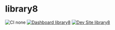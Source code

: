 # library8

![CI none](https://img.shields.io/badge/ci-none-orange.svg)
[![Dashboard library8](https://img.shields.io/badge/dashboard-library8-yellow.svg)](https://dashboard.pantheon.io/sites/b1f9bf24-3d96-4bd9-bc08-ac703bc06af0#dev/code)
[![Dev Site library8](https://img.shields.io/badge/site-library8-blue.svg)](http://dev-library8.pantheonsite.io/)